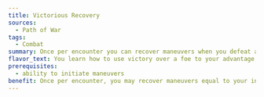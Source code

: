 ```yaml
---
title: Victorious Recovery
sources:
  - Path of War
tags:
  - Combat
summary: Once per encounter you can recover maneuvers when you defeat an opponent
flavor_text: You learn how to use victory over a foe to your advantage, repositioning yourself and recovering a martial maneuver.
prerequisites:
  - ability to initiate maneuvers
benefit: Once per encounter, you may recover maneuvers equal to your initiator modifier when you reduce an opponent to zero or less hit points.
---
```

